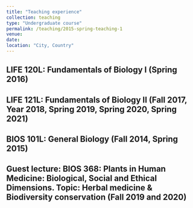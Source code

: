 ```yaml
---
title: "Teaching experience"
collection: teaching
type: "Undergraduate course"
permalink: /teaching/2015-spring-teaching-1
venue: 
date: 
location: "City, Country"
---
```


LIFE 120L: Fundamentals of Biology I (Spring 2016)
--------------------------------------------------
LIFE 121L: Fundamentals of Biology II (Fall 2017, Year 2018, Spring 2019, Spring 2020, Spring 2021)
----------------------------------------------------------------------------------------------------
BIOS 101L: General Biology (Fall 2014, Spring 2015)
---------------------------------------------------
Guest lecture: BIOS 368: Plants in Human Medicine: Biological, Social and Ethical Dimensions. Topic: Herbal medicine & Biodiversity conservation (Fall 2019 and 2020)
--------------------------------------------------------------------------------------------------------------------------------------------------------------------



